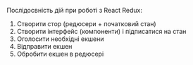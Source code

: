 Послідосвність дій при роботі з React Redux:

1. Створити стор (редюсери + початковий стан)
2. Створити інтерфейс (компоненти) і підписатися на стан
3. Оголосити необхідні екшени
4. Відправити екшен
5. Обробити екшен в редюсері
